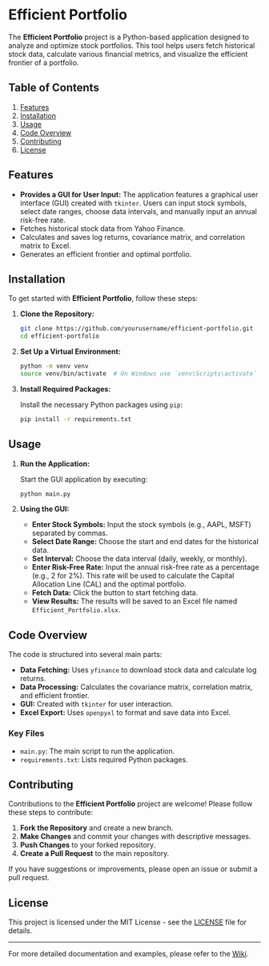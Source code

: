 # Efficient Portfolio

The **Efficient Portfolio** project is a Python-based application designed to analyze and optimize stock portfolios. This tool helps users fetch historical stock data, calculate various financial metrics, and visualize the efficient frontier of a portfolio.

## Table of Contents

1. [Features](#features)
2. [Installation](#installation)
3. [Usage](#usage)
4. [Code Overview](#code-overview)
5. [Contributing](#contributing)
6. [License](#license)

## Features

- **Provides a GUI for User Input:** The application features a graphical user interface (GUI) created with `tkinter`. Users can input stock symbols, select date ranges, choose data intervals, and manually input an annual risk-free rate.
- Fetches historical stock data from Yahoo Finance.
- Calculates and saves log returns, covariance matrix, and correlation matrix to Excel.
- Generates an efficient frontier and optimal portfolio.

## Installation

To get started with **Efficient Portfolio**, follow these steps:

1. **Clone the Repository:**

    ```bash
    git clone https://github.com/yourusername/efficient-portfolio.git
    cd efficient-portfolio
    ```

2. **Set Up a Virtual Environment:**

    ```bash
    python -m venv venv
    source venv/bin/activate  # On Windows use `venv\Scripts\activate`
    ```

3. **Install Required Packages:**

    Install the necessary Python packages using `pip`:

    ```bash
    pip install -r requirements.txt
    ```

## Usage

1. **Run the Application:**

    Start the GUI application by executing:

    ```bash
    python main.py
    ```

2. **Using the GUI:**

    - **Enter Stock Symbols:** Input the stock symbols (e.g., AAPL, MSFT) separated by commas.
    - **Select Date Range:** Choose the start and end dates for the historical data.
    - **Set Interval:** Choose the data interval (daily, weekly, or monthly).
    - **Enter Risk-Free Rate:** Input the annual risk-free rate as a percentage (e.g., 2 for 2%). This rate will be used to calculate the Capital Allocation Line (CAL) and the optimal portfolio.
    - **Fetch Data:** Click the button to start fetching data.
    - **View Results:** The results will be saved to an Excel file named `Efficient_Portfolio.xlsx`.

## Code Overview

The code is structured into several main parts:

- **Data Fetching:** Uses `yfinance` to download stock data and calculate log returns.
- **Data Processing:** Calculates the covariance matrix, correlation matrix, and efficient frontier.
- **GUI:** Created with `tkinter` for user interaction.
- **Excel Export:** Uses `openpyxl` to format and save data into Excel.

### Key Files

- `main.py`: The main script to run the application.
- `requirements.txt`: Lists required Python packages.

## Contributing

Contributions to the **Efficient Portfolio** project are welcome! Please follow these steps to contribute:

1. **Fork the Repository** and create a new branch.
2. **Make Changes** and commit your changes with descriptive messages.
3. **Push Changes** to your forked repository.
4. **Create a Pull Request** to the main repository.

If you have suggestions or improvements, please open an issue or submit a pull request.

## License

This project is licensed under the MIT License - see the [LICENSE](LICENSE) file for details.

---

For more detailed documentation and examples, please refer to the [Wiki](https://github.com/yourusername/efficient-portfolio/wiki).
